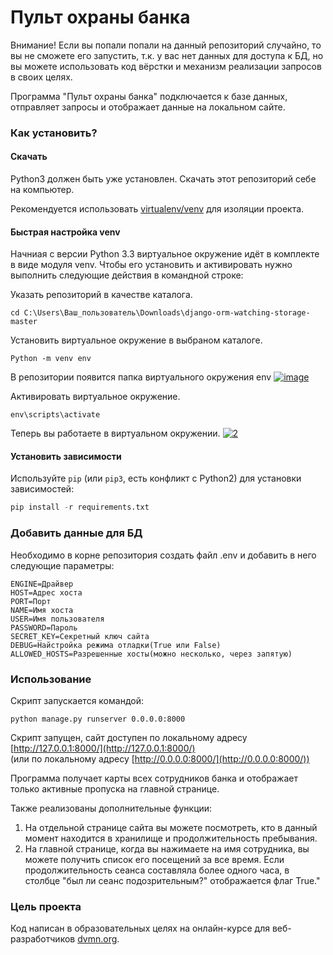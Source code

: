 # Пульт охраны банка

Внимание! Если вы попали попали на данный репозиторий случайно, то вы не
сможете его запустить, т.к. у вас нет данных для доступа к БД, но вы можете
использовать код вёрстки и механизм реализации запросов в своих целях.

Программа "Пульт охраны банка" подключается к базе данных, отправляет запросы и 
отображает данные на локальном сайте. 

### Как установить?

#### Скачать

Python3 должен быть уже установлен. Скачать этот репозиторий себе на компьютер.

Рекомендуется использовать [virtualenv/venv](https://docs.python.org/3/library/venv.html)
для изоляции проекта.

#### Быстрая настройка venv

Начниая с версии Python 3.3 виртуальное окружение идёт в комплекте в виде модуля
venv. Чтобы его установить и активировать нужно выполнить следующие действия в
командной строке:  

Указать репозиторий в качестве каталога.
```
cd C:\Users\Ваш_пользователь\Downloads\django-orm-watching-storage-master
```
Установить виртуальное окружение в выбраном каталоге.
```
Python -m venv env
```
В репозитории появится папка виртуального окружения env
<a href="https://imgbb.com/"><img src="https://i.ibb.co/Hn4C6PD/image.png" alt="image" border="0"></a>

Активировать виртуальное окружение.
```
env\scripts\activate
```
Теперь вы работаете в виртуальном окружении.
<a href="https://imgbb.com/"><img src="https://i.ibb.co/tqRT7Z6/2.png" alt="2" border="0"></a>

#### Установить зависимости

Используйте `pip` (или `pip3`, есть конфликт с Python2) для установки 
зависимостей:

```python
pip install -r requirements.txt
```

### Добавить данные для БД

Необходимо в корне репозитория создать файл .env и добавить в него следующие
параметры:

```
ENGINE=Драйвер
HOST=Адрес хоста
PORT=Порт
NAME=Имя хоста
USER=Имя пользователя
PASSWORD=Пароль
SECRET_KEY=Секретный ключ сайта
DEBUG=Найстройка режима отладки(True или False)
ALLOWED_HOSTS=Разрешенные хосты(можно несколько, через запятую)
```

### Использование

Скрипт запускается командой:
```
python manage.py runserver 0.0.0.0:8000
```
Скрипт запущен, сайт доступен по локальному адресу [http://127.0.0.1:8000/](http://127.0.0.1:8000/)  
(или по локальному адресу [http://0.0.0.0:8000/](http://0.0.0.0:8000/))

Программа получает карты всех сотрудников банка и отображает только активные 
пропуска на главной странице.  

Также реализованы дополнительные функции:  

  1. На отдельной странице сайта вы можете посмотреть, кто в данный момент 
находится в хранилище и продолжительность пребывания.  
  1. На главной странице, когда вы нажимаете на имя сотрудника, вы можете 
получить список его посещений за все время. Если продолжительность 
сеанса составляла более одного часа, в столбце "был ли сеанс 
подозрительным?" отображается флаг True."

### Цель проекта

Код написан в образовательных целях на онлайн-курсе для веб-разработчиков 
[dvmn.org](https://dvmn.org).